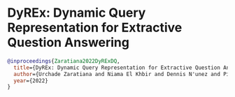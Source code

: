 # DyREx: Dynamic Query Representation for Extractive Question Answering

```bibtex
@inproceedings{Zaratiana2022DyRExDQ,
  title={DyREx: Dynamic Query Representation for Extractive Question Answering},
  author={Urchade Zaratiana and Niama El Khbir and Dennis N'unez and Pierre Holat and Nadi Tomeh and Thierry Charnois},
  year={2022}
}
```
